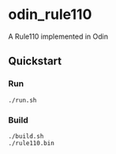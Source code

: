 # odin_rule110
A Rule110 implemented in Odin

## Quickstart

### Run
```
./run.sh
```

### Build
```
./build.sh
./rule110.bin
```
